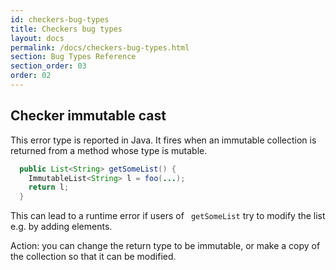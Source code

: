 ```yaml
---
id: checkers-bug-types
title: Checkers bug types
layout: docs
permalink: /docs/checkers-bug-types.html
section: Bug Types Reference
section_order: 03
order: 02
---
```


## <a name="CHECKERS_IMMUTABLE_CAST"></a>Checker immutable cast

This error type is reported in Java. It fires when an immutable collection is returned from a method whose type is mutable.

```java
  public List<String> getSomeList() {
    ImmutableList<String> l = foo(...);
    return l;
  }
```

This can lead to a runtime error if users of ` getSomeList` try to modify the list e.g. by adding elements.

Action: you can change the return type to be immutable, or make a copy of the collection so that it can be modified.
